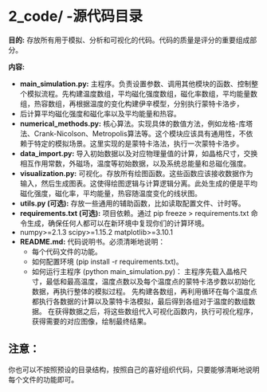 # 2_code/ -源代码目录

**目的:** 存放所有用于模拟、分析和可视化的代码。代码的质量是评分的重要组成部分。

**内容:**
- **main_simulation.py:** 主程序。负责设置参数、调用其他模块的函数、控制整个模拟流程。先构建温度数组，平均磁化强度数组，磁化率数组，平均能量数组，热容数组，再根据温度的变化构建伊辛模型，分别执行蒙特卡洛步，
- 后计算平均磁化强度和磁化率以及平均能量和热容。
- **numerical_methods.py:** 核心算法。实现具体的数值方法，例如龙格-库塔法、Crank-Nicolson、Metropolis算法等。这个模块应该具有通用性，不依赖于特定的模拟场景。这里实现的是蒙特卡洛法，执行一次蒙特卡洛步。
- **data_import.py:** 导入初始数据以及对应物理量值的计算，如晶格尺寸，交换相互作用常数，外磁场，温度等初始数据，以及系统总能量和总磁化强度。
- **visualization.py:** 可视化。存放所有绘图函数。这些函数应该接收数据作为输入，然后生成图表。这使得绘图逻辑与计算逻辑分离。此处生成的便是平均磁化强度，磁化率，平均能量，热容随温度变化的线状图。
- **utils.py (可选):** 存放一些通用的辅助函数，比如读取配置文件、计时等。
- **requirements.txt (可选):** 项目依赖。通过 pip freeze > requirements.txt 命令生成，确保任何人都可以在新环境中复现你们的计算环境。
- numpy>=2.1.3
  scipy>=1.15.2
  matplotlib>=3.10.1
- **README.md:** 代码说明书。必须清晰地说明：
  - 每个代码文件的功能。
  - 如何配置环境 (pip install -r requirements.txt)。
  - 如何运行主程序 (python main_simulation.py)：
主程序先载入晶格尺寸，最低和最高温度，温度点数以及每个温度点的蒙特卡洛步数以初始化数据，再执行整体的模拟过程。
先构建各数组，再利用循环在每个温度点都执行各数据的计算以及蒙特卡洛模拟，最后得到各组对于温度的数组数据。
在获得数据之后，将这些数组代入可视化函数内，执行可视化程序，获得需要的对应图像，绘制最终结果。

## 注意：
你也可以不按照预设的目录结构，按照自己的喜好组织代码，只要能够清晰地说明每个文件的功能即可。
